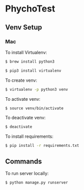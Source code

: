 # PhychoTest

## Venv Setup
### Mac
To install Virtualenv:
```bash
$ brew install python3
```
```bash
$ pip3 install virtualenv
```
To create venv:
```bash
$ virtualenv -p python3 venv
```
To activate venv:
```bash
$ source venv/bin/activate
```
To deactivate venv:
```bash
$ deactivate
```
To install requirements:
```bash
$ pip install -r requirements.txt
```

## Commands
To run server locally:
```bash
$ python manage.py runserver
```
